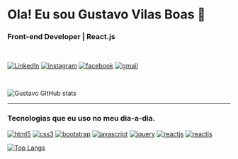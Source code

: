 # Ola! Eu sou Gustavo Vilas Boas 👋
### Front-end Developer | React.js

<br>

[![LinkedIn](https://img.shields.io/badge/LinkedIn-0077B5?style=for-the-badge&logo=linkedin&logoColor=white)](https://www.linkedin.com/in/gustavo-vilas-boas-580185218)
[![instagram](https://img.shields.io/badge/Instagram-E4405F?style=for-the-badge&logo=instagram&logoColor=white)](https://www.instagram.com/gustavo02.vilas/)
[![facebook](https://img.shields.io/badge/Facebook-1877F2?style=for-the-badge&logo=facebook&logoColor=white)](https://www.facebook.com/gustavo.vilasboassilva)
[![gmail](https://img.shields.io/badge/Gmail-D14836?style=for-the-badge&logo=gmail&logoColor=white)](mailto:gutog2105@gmail.com)

<br>

![Gustavo GitHub stats](https://github-readme-stats.vercel.app/api?username=GustavoVilasBSilva&show_icons=true&theme=tokyonight&border_color=6959CD)

<hr>


### Tecnologias que eu uso no meu dia-a-dia.


[![html5](https://img.shields.io/badge/HTML5-E34F26?style=for-the-badge&logo=html5&logoColor=white)]()
[![css3](https://img.shields.io/badge/CSS3-1572B6?style=for-the-badge&logo=css3&logoColor=white)]()
[![bootstrap](https://img.shields.io/badge/Bootstrap-563D7C?style=for-the-badge&logo=bootstrap&logoColor=white)]()
[![javascript](https://img.shields.io/badge/JavaScript-F7DF1E?style=for-the-badge&logo=javascript&logoColor=black)]()
[![jquery](https://img.shields.io/badge/jQuery-0769AD?style=for-the-badge&logo=jquery&logoColor=white)]()
[![reactjs](https://img.shields.io/badge/React-20232A?style=for-the-badge&logo=react&logoColor=61DAFB)]()
[![reactjs](https://img.shields.io/badge/next.js-000000?style=for-the-badge&logo=nextdotjs&logoColor=white)]()

[![Top Langs](https://github-readme-stats.vercel.app/api/top-langs/?username=GustavoVilasBSilva&layout=compact&theme=tokyonight&border_color=6959CD)](https://github.com/GustavoVilasBSilva?tab=repositories)
